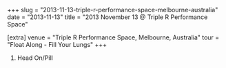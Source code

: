 +++
slug = "2013-11-13-triple-r-performance-space-melbourne-australia"
date = "2013-11-13"
title = "2013 November 13 @ Triple R Performance Space"

[extra]
venue = "Triple R Performance Space, Melbourne, Australia"
tour = "Float Along - Fill Your Lungs"
+++


 1. Head On/Pill


